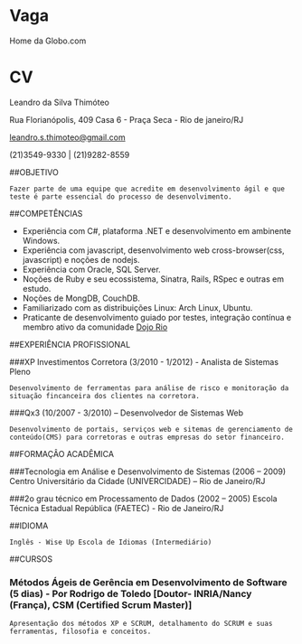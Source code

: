 Vaga
====

Home da Globo.com

CV
===

Leandro da Silva Thimóteo

Rua Florianópolis, 409 Casa 6 - Praça Seca - Rio de janeiro/RJ

leandro.s.thimoteo@gmail.com 

(21)3549-9330 | (21)9282-8559

##OBJETIVO

	Fazer parte de uma equipe que acredite em desenvolvimento ágil e que teste é parte essencial do processo de desenvolvimento.

##COMPETÊNCIAS 

* Experiência com C#, plataforma .NET e desenvolvimento em ambinente Windows.
* Experiência com javascript, desenvolvimento web cross-browser(css, javascript) e noções de nodejs.
* Experiência com Oracle, SQL Server.
* Noções de Ruby e seu ecossistema, Sinatra, Rails, RSpec e outras em estudo.
* Noções de MongDB, CouchDB.
* Familiarizado com as distribuições Linux: Arch Linux, Ubuntu.
* Praticante de desenvolvimento guiado por testes, integração contínua e membro ativo da comunidade [Dojo Rio](http://dojorio.org/)

##EXPERIÊNCIA PROFISSIONAL 

###XP Investimentos Corretora (3/2010 - 1/2012) - Analista de Sistemas Pleno

	Desenvolvimento de ferramentas para análise de risco e monitoração da situação fincanceira dos clientes na corretora.

###Qx3 (10/2007 - 3/2010) – Desenvolvedor de Sistemas Web

	Desenvolvimento de portais, serviços web e sitemas de gerenciamento de conteúdo(CMS) para corretoras e outras empresas do setor financeiro.

##FORMAÇÂO ACADÊMICA

###Tecnologia em Análise e Desenvolvimento de Sistemas (2006 – 2009) 
	Centro Universitário da Cidade (UNIVERCIDADE) – Rio de Janeiro/RJ

###2o grau técnico em Processamento de Dados  (2002 – 2005)
	Escola Técnica Estadual República (FAETEC) - Rio de Janeiro/RJ

##IDIOMA

	Inglês - Wise Up Escola de Idiomas (Intermediário) 

##CURSOS 

### Métodos Ágeis de Gerência em Desenvolvimento de Software (5 dias) - Por Rodrigo de Toledo [Doutor- INRIA/Nancy (França), CSM (Certified Scrum Master)]

	Apresentação dos métodos XP e SCRUM, detalhamento do SCRUM e suas ferramentas, filosofia e conceitos.
